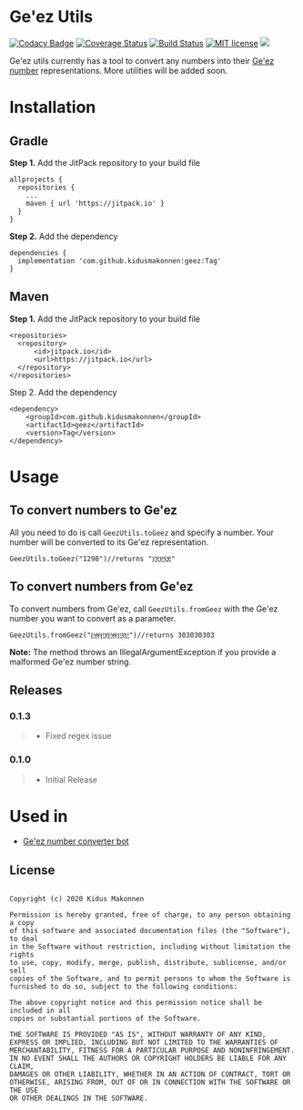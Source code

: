 Ge'ez Utils
=============
[![Codacy Badge](https://api.codacy.com/project/badge/Grade/231cf6d0c2cd469bbad76d764c5efbc9)](https://app.codacy.com/manual/kidusmakonnen/geez?utm_source=github.com&utm_medium=referral&utm_content=kidusmakonnen/geez&utm_campaign=Badge_Grade_Dashboard)
[![Coverage Status](https://coveralls.io/repos/github/kidusmakonnen/geez/badge.svg?branch=master)](https://coveralls.io/github/kidusmakonnen/geez?branch=master)
[![Build Status](https://travis-ci.com/kidusmakonnen/geez.svg?branch=master)](https://travis-ci.com/kidusmakonnen/geez)
[![MIT license](http://img.shields.io/badge/license-MIT-brightgreen.svg)](http://opensource.org/licenses/MIT)
[![](https://jitpack.io/v/kidusmakonnen/geez.svg)](https://jitpack.io/#kidusmakonnen/geez)

Ge'ez utils currently has a tool to convert any numbers into their [Ge'ez number](https://en.wikipedia.org/wiki/Ge%CA%BDez_script#Numerals "Ge'ez number") representations. More utilities will be added soon.

Installation
=============

Gradle
------
**Step 1.**  Add the JitPack repository to your build file
```
allprojects {
  repositories {
    ...
    maven { url 'https://jitpack.io' }
  }
}
```
**Step 2.** Add the dependency
```
dependencies {
  implementation 'com.github.kidusmakonnen:geez:Tag'
}
```

Maven
-----
**Step 1.** Add the JitPack repository to your build file
```
<repositories>
  <repository>
      <id>jitpack.io</id>
      <url>https://jitpack.io</url>
  </repository>
</repositories>
```

Step 2. Add the dependency
```
<dependency>
    <groupId>com.github.kidusmakonnen</groupId>
    <artifactId>geez</artifactId>
    <version>Tag</version>
</dependency>
```

Usage
=======
To convert numbers to Ge'ez
----------------------------
All you need to do is call  `GeezUtils.toGeez` and specify a number. Your number will be converted to its Ge'ez representation.
```
GeezUtils.toGeez("1298")//returns "፲፪፻፺፰"
```

To convert numbers from Ge'ez
-----------------------------
To convert numbers from Ge'ez, call `GeezUtils.fromGeez` with the Ge'ez number you want to convert as a parameter.
```
GeezUtils.fromGeez("፫፼፫፻፫፼፫፻፫")//returns 303030303
```
**Note:** The method throws an IllegalArgumentException if you provide a malformed Ge'ez number string.

Releases
--------
### 0.1.3
> * Fixed regex issue

### 0.1.0
> * Initial Release

Used in
========
-  [Ge'ez number converter bot](https://t.me/GeezNumberBot "Link")


## License

```

Copyright (c) 2020 Kidus Makonnen

Permission is hereby granted, free of charge, to any person obtaining a copy
of this software and associated documentation files (the "Software"), to deal
in the Software without restriction, including without limitation the rights
to use, copy, modify, merge, publish, distribute, sublicense, and/or sell
copies of the Software, and to permit persons to whom the Software is
furnished to do so, subject to the following conditions:

The above copyright notice and this permission notice shall be included in all
copies or substantial portions of the Software.

THE SOFTWARE IS PROVIDED "AS IS", WITHOUT WARRANTY OF ANY KIND,
EXPRESS OR IMPLIED, INCLUDING BUT NOT LIMITED TO THE WARRANTIES OF
MERCHANTABILITY, FITNESS FOR A PARTICULAR PURPOSE AND NONINFRINGEMENT.
IN NO EVENT SHALL THE AUTHORS OR COPYRIGHT HOLDERS BE LIABLE FOR ANY CLAIM,
DAMAGES OR OTHER LIABILITY, WHETHER IN AN ACTION OF CONTRACT, TORT OR
OTHERWISE, ARISING FROM, OUT OF OR IN CONNECTION WITH THE SOFTWARE OR THE USE
OR OTHER DEALINGS IN THE SOFTWARE.

```

